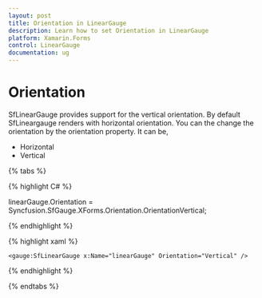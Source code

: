 ```yaml
---
layout: post
title: Orientation in LinearGauge
description: Learn how to set Orientation in LinearGauge
platform: Xamarin.Forms
control: LinearGauge
documentation: ug
---
```

# Orientation

SfLinearGauge provides support for the vertical orientation. By default SfLineargauge renders with horizontal orientation. You can the change the orientation by the orientation property. It can be,

* Horizontal
* Vertical

{% tabs %}

{% highlight C# %}

  linearGauge.Orientation = Syncfusion.SfGauge.XForms.Orientation.OrientationVertical;

{% endhighlight %}

{% highlight xaml %}

	<gauge:SfLinearGauge x:Name="linearGauge" Orientation="Vertical" />
	
{% endhighlight %}

{% endtabs %}
